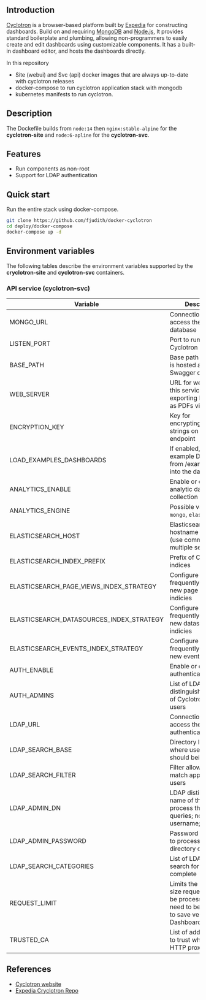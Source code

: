 ## Introduction

[Cyclotron](https://cyclotron.io) is a browser-based platform built by [Expedia](https://expedia.com) for constructing dashboards. Build on and requiring [MongoDB](https://mongdb.com) and [Node.js](https://nodejs.org), It provides standard boilerplate and plumbing, allowing non-programmers to easily create and edit dashboards using customizable components. It has a built-in dashboard editor, and hosts the dashboards directly.

In this repository

* Site (webui) and Svc (api) docker images that are always up-to-date with cyclotron releases
* docker-compose to run cyclotron application stack with mongodb
* kubernetes manifests to run cyclotron.

## Description

The Dockefile builds from `node:14` then `nginx:stable-alpine` for the **cyclotron-site** and `node:6-apline` for the **cyclotron-svc**.

## Features

* Run components as non-root
* Support for LDAP authentication

## Quick start

Run the entire stack using docker-compose.

```bash
git clone https://github.com/fjudith/docker-cyclotron
cd deploy/docker-compose
docker-compose up -d
```

## Environment variables

The following tables describe the environment variables supported by the **cryclotron-site** and **cyclotron-svc** containers.


### API service (cyclotron-svc)

Variable | Description | Default
-------- | ----------- | -------
MONGO_URL | Connection string to access the MongoDB database | `mongo://mongodb:27017/cyclotron`
LISTEN_PORT | Port to run the Cyclotron Service on | `8087`
BASE_PATH | Base path this server is hosted at; used by Swagger docs | `/`
WEB_SERVER | URL for website using this service; Used for exporting Dashboards as PDFs via CasperJS | `http://cyclotron-site`
ENCRYPTION_KEY | Key for encrypting/decrypting strings on the /crypto endpoint | `""`
LOAD_EXAMPLES_DASHBOARDS | If enabled, loads example Dashboards from /examples folder into the database | `True`
ANALYTICS_ENABLE | Enable or disable analytic data collection | `False`
ANALYTICS_ENGINE | Possible values: `mongo`, `elasticsearch` | `mongo`
ELASTICSEARCH_HOST | Elasticsearch server hostname and port (use comma `","` for multiple server) | `elasticsearch:9200`
ELASTICSEARCH_INDEX_PREFIX | Prefix of Cyclotron indices | `cyclotron`
ELASTICSEARCH_PAGE_VIEWS_INDEX_STRATEGY | Configure how frequently to rotate to new page views indicies | `monthly`
ELASTICSEARCH_DATASOURCES_INDEX_STRATEGY | Configure how frequently to rotate to new datasources indicies | `monthly`
ELASTICSEARCH_EVENTS_INDEX_STRATEGY | Configure how frequently to rotate to new event indicies | `yearly`
AUTH_ENABLE | Enable or disable authentication | `False`
AUTH_ADMINS | List of LDAP distinguished names of Cyclotron Admin users | `""`
LDAP_URL | Connection string to access the LDAP authentication server | `ldap://ldap.example.com:389`
LDAP_SEARCH_BASE | Directory location where user search should being | `ou=users, dc=example, dc=com`
LDAP_SEARCH_FILTER | Filter allowing to match appropriate users | `(cn={{username}})`
LDAP_ADMIN_DN | LDAP distinguished name of the user to process the directory queries; not the username; | `cn=cyclotron, ou=apps, dc=example, dc=com`
LDAP_ADMIN_PASSWORD | Password of the user to process the directory queries | `""`
LDAP_SEARCH_CATEGORIES | List of LDAP paths to search for auto-complete | `""`
REQUEST_LIMIT | Limits the maximum size request that can be processed. May need to be increased to save very large Dashboards. | `5mb`
TRUSTED_CA | List of addistional CAs to trust when making HTTP proxy requests | `""`


## References

* [Cyclotron website](https://cyclotron.io)
* [Expedia Cryclotron Repo](https://github.com/ExpediaInceCommercePlatform/cyclotron)
